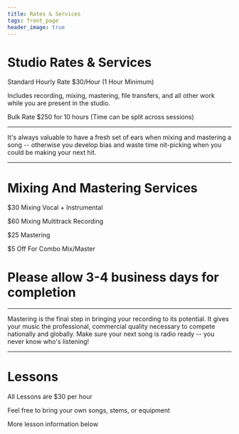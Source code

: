 ```yaml
---
title: Rates & Services
tags: front_page
header_image: true
---
```

# Studio Rates & Services

Standard Hourly Rate $30/Hour (1 Hour Minimum)

Includes recording, mixing, mastering, file transfers, and all other work while you are present in the studio.

Bulk Rate $250 for 10 hours (Time can be split across sessions)

- - -

It's always valuable to have a fresh set of ears when mixing and mastering a song -- otherwise you develop bias and waste time nit-picking when you could be making your next hit.

- - -

# Mixing And Mastering Services

$30 Mixing Vocal + Instrumental

$60 Mixing Multitrack Recording

$25 Mastering

$5 Off For Combo Mix/Master

# Please allow 3-4 business days for completion

- - -

Mastering is the final step in bringing your recording to its potential. It gives your music the professional, commercial quality necessary to compete nationally and globally. Make sure your next song is radio ready --  you never know who's listening!

- - -

# Lessons

All Lessons are $30 per hour

Feel free to bring your own songs, stems, or equipment

More lesson information below